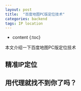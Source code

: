 ```yaml
---
layout: post
title:  "百度地图PC版定位技术"
categories: backend
tags: IP location
---
```


* content
{:toc}

本文介绍一下百度地图PC版定位技术

## 精准IP定位

## 用代理就找不到你了吗？
